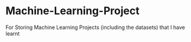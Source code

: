 # Machine-Learning-Project
For Storing Machine Learning Projects (including the datasets) that I have learnt
